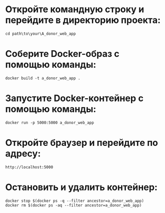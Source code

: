 # Откройте командную строку и перейдите в директорию проекта:

```
cd path\to\your\A_donor_web_app
```

# Соберите Docker-образ с помощью команды:

```
docker build -t a_donor_web_app .
```

# Запустите Docker-контейнер с помощью команды:

```
docker run -p 5000:5000 a_donor_web_app
```

# Откройте браузер и перейдите по адресу:

```
http://localhost:5000
```

# Остановить и удалить контейнер:

```
docker stop $(docker ps -q --filter ancestor=a_donor_web_app)
docker rm $(docker ps -aq --filter ancestor=a_donor_web_app)
```
